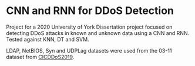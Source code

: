 # CNN and RNN for DDoS Detection
Project for a 2020 University of York Dissertation project focused on detecting DDoS attacks in known and unknown data using a CNN and RNN. Tested against KNN, DT and SVM.

LDAP, NetBIOS, Syn and UDPLag datasets were used from the 03-11 dataset from [CICDDoS2019](https://www.unb.ca/cic/datasets/ddos-2019.html).